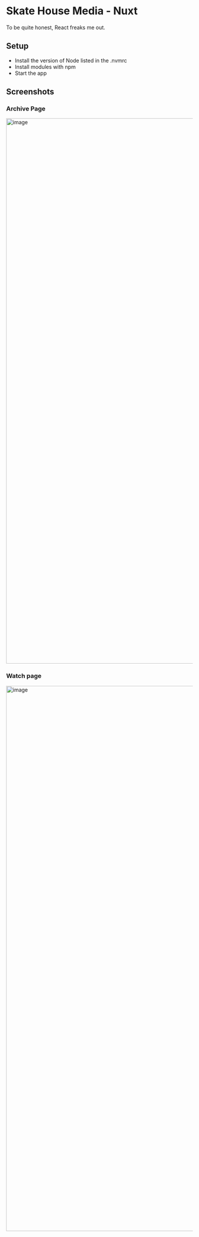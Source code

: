 # Skate House Media - Nuxt

To be quite honest, React freaks me out.

## Setup

- Install the version of Node listed in the .nvmrc
- Install modules with npm
- Start the app

## Screenshots

### Archive Page
<img width="1467" alt="image" src="https://github.com/AidanHibbard/skatehousemedia-nuxt/assets/42854121/683ab1a5-434c-4bdf-9473-1bb0f57a9d17">

### Watch page
<img width="1467" alt="image" src="https://github.com/AidanHibbard/skatehousemedia-nuxt/assets/42854121/247bb5f3-e825-44dc-a5b6-4cc7b9789e7b">

